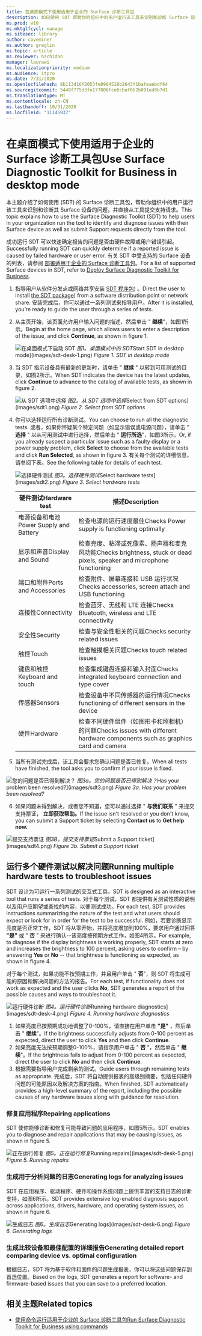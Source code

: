 ```yaml
---
title: 在桌面模式下使用适用于企业的 Surface 诊断工具包
description: 如何使用 SDT 帮助你的组织中的用户运行该工具来识别和诊断 Surface 设备的问题，并直接从工具提交支持请求。
ms.prod: w10
ms.mktglfcycl: manage
ms.sitesec: library
author: coveminer
ms.author: greglin
ms.topic: article
ms.reviewer: hachidan
manager: laurawi
ms.localizationpriority: medium
ms.audience: itpro
ms.date: 7/31/2020
ms.openlocfilehash: 8b113d16f2053fe0904518b2643f1bafeaebdf64
ms.sourcegitcommit: 5448f775d3fe177806fce6cbaf0b2b091ed8b7d1
ms.translationtype: MT
ms.contentlocale: zh-CN
ms.lasthandoff: 10/31/2020
ms.locfileid: "11145937"
---
```

# <span data-ttu-id="d3300-103">在桌面模式下使用适用于企业的 Surface 诊断工具包</span><span class="sxs-lookup"><span data-stu-id="d3300-103">Use Surface Diagnostic Toolkit for Business in desktop mode</span></span>

<span data-ttu-id="d3300-104">本主题介绍了如何使用 (SDT) 的 Surface 诊断工具包，帮助你组织中的用户运行该工具来识别和诊断其 Surface 设备的问题，并直接从工具提交支持请求。</span><span class="sxs-lookup"><span data-stu-id="d3300-104">This topic explains how to use the Surface Diagnostic Toolkit (SDT) to help users in your organization run the tool to identify and diagnose issues with their Surface device as well as submit Support requests directly from the tool.</span></span> 

<span data-ttu-id="d3300-105">成功运行 SDT 可以快速确定报告的问题是否由硬件故障或用户错误引起。</span><span class="sxs-lookup"><span data-stu-id="d3300-105">Successfully running SDT can quickly determine if a reported issue is caused by failed hardware or user error.</span></span> <span data-ttu-id="d3300-106">有关 SDT 中受支持的 Surface 设备的列表，请参阅 [部署适用于企业的 Surface 诊断工具包](surface-diagnostic-toolkit-business.md)。</span><span class="sxs-lookup"><span data-stu-id="d3300-106">For a list of supported Surface devices in SDT, refer to [Deploy Surface Diagnostic Toolkit for Business](surface-diagnostic-toolkit-business.md).</span></span>


1. <span data-ttu-id="d3300-107">指导用户从软件分发点或网络共享安装 [SDT 程序包](surface-diagnostic-toolkit-business.md#preparing-the-sdt-package-for-distribution)) 。</span><span class="sxs-lookup"><span data-stu-id="d3300-107">Direct the user to install [the SDT package](surface-diagnostic-toolkit-business.md#preparing-the-sdt-package-for-distribution)) from a software distribution point or network share.</span></span> <span data-ttu-id="d3300-108">安装完成后，你可以通过一系列测试来指导用户。</span><span class="sxs-lookup"><span data-stu-id="d3300-108">After it is installed, you’re ready to guide the user through a series of tests.</span></span> 

2. <span data-ttu-id="d3300-109">从主页开始，该页面允许用户输入问题的描述，然后单击 " **继续**"，如图1所示。</span><span class="sxs-lookup"><span data-stu-id="d3300-109">Begin at the home page, which allows users to enter a description of the issue, and click **Continue**, as shown in figure 1.</span></span>

    ![<span data-ttu-id="d3300-110">在桌面模式下启动 SDT ](images/sdt-desk-1.png)
 *图1。桌面模式中的 SDT*</span><span class="sxs-lookup"><span data-stu-id="d3300-110">Start SDT in desktop mode](images/sdt-desk-1.png)
*Figure 1. SDT in desktop mode*</span></span>

3. <span data-ttu-id="d3300-111">当 SDT 指示设备具有最新的更新时，请单击 " **继续** " 以转到可用测试的目录，如图2所示。</span><span class="sxs-lookup"><span data-stu-id="d3300-111">When SDT indicates the device has the latest updates, click **Continue** to advance to the catalog of available tests, as shown in figure 2.</span></span>

    ![<span data-ttu-id="d3300-112">从 SDT 选项中选择 ](images/sdt1.png)
 *图2。从 SDT 选项中选择*</span><span class="sxs-lookup"><span data-stu-id="d3300-112">Select from SDT options](images/sdt1.png)
*Figure 2. Select from SDT options*</span></span>

4. <span data-ttu-id="d3300-113">你可以选择运行所有诊断测试。</span><span class="sxs-lookup"><span data-stu-id="d3300-113">You can choose to run all the diagnostic tests.</span></span> <span data-ttu-id="d3300-114">或者，如果你怀疑某个特定问题（如显示错误或电源问题），请单击 " **选择** " 以从可用测试中进行选择，然后单击 " **运行所选**"，如图3所示。</span><span class="sxs-lookup"><span data-stu-id="d3300-114">Or, if you already suspect a particular issue such as a faulty display or a power supply problem, click **Select** to choose from the available tests and click **Run Selected**, as shown in figure 3.</span></span> <span data-ttu-id="d3300-115">有关每个测试的详细信息，请参阅下表。</span><span class="sxs-lookup"><span data-stu-id="d3300-115">See the following table for details of each test.</span></span> 

    ![<span data-ttu-id="d3300-116">选择硬件测试 ](images/sdt2.png)
 *图3。选择硬件测试*</span><span class="sxs-lookup"><span data-stu-id="d3300-116">Select hardware tests](images/sdt2.png)
*Figure 3. Select hardware tests*</span></span>

    <span data-ttu-id="d3300-117">硬件测试</span><span class="sxs-lookup"><span data-stu-id="d3300-117">Hardware test</span></span> | <span data-ttu-id="d3300-118">描述</span><span class="sxs-lookup"><span data-stu-id="d3300-118">Description</span></span>
    --- | ---
    <span data-ttu-id="d3300-119">电源设备和电池</span><span class="sxs-lookup"><span data-stu-id="d3300-119">Power Supply and Battery</span></span> |  <span data-ttu-id="d3300-120">检查电源的运行速度最佳</span><span class="sxs-lookup"><span data-stu-id="d3300-120">Checks Power supply is functioning optimally</span></span>
    <span data-ttu-id="d3300-121">显示和声音</span><span class="sxs-lookup"><span data-stu-id="d3300-121">Display and Sound</span></span>   | <span data-ttu-id="d3300-122">检查亮度、粘滞或死像素、扬声器和麦克风功能</span><span class="sxs-lookup"><span data-stu-id="d3300-122">Checks brightness, stuck or dead pixels, speaker and microphone functioning</span></span>
    <span data-ttu-id="d3300-123">端口和附件</span><span class="sxs-lookup"><span data-stu-id="d3300-123">Ports and Accessories</span></span>   | <span data-ttu-id="d3300-124">检查附件、屏幕连接和 USB 运行状况</span><span class="sxs-lookup"><span data-stu-id="d3300-124">Checks accessories, screen attach and USB functioning</span></span>
    <span data-ttu-id="d3300-125">连接性</span><span class="sxs-lookup"><span data-stu-id="d3300-125">Connectivity</span></span> |  <span data-ttu-id="d3300-126">检查蓝牙、无线和 LTE 连接</span><span class="sxs-lookup"><span data-stu-id="d3300-126">Checks Bluetooth, wireless and LTE connectivity</span></span>
    <span data-ttu-id="d3300-127">安全性</span><span class="sxs-lookup"><span data-stu-id="d3300-127">Security</span></span>    | <span data-ttu-id="d3300-128">检查与安全性相关的问题</span><span class="sxs-lookup"><span data-stu-id="d3300-128">Checks security related issues</span></span>
    <span data-ttu-id="d3300-129">触控</span><span class="sxs-lookup"><span data-stu-id="d3300-129">Touch</span></span>   | <span data-ttu-id="d3300-130">检查触摸相关问题</span><span class="sxs-lookup"><span data-stu-id="d3300-130">Checks touch related issues</span></span>
    <span data-ttu-id="d3300-131">键盘和触控</span><span class="sxs-lookup"><span data-stu-id="d3300-131">Keyboard and touch</span></span> |    <span data-ttu-id="d3300-132">检查集成键盘连接和输入封面</span><span class="sxs-lookup"><span data-stu-id="d3300-132">Checks integrated keyboard connection and type cover</span></span>
    <span data-ttu-id="d3300-133">传感器</span><span class="sxs-lookup"><span data-stu-id="d3300-133">Sensors</span></span> | <span data-ttu-id="d3300-134">检查设备中不同传感器的运行情况</span><span class="sxs-lookup"><span data-stu-id="d3300-134">Checks functioning of different sensors in the device</span></span>
    <span data-ttu-id="d3300-135">硬件</span><span class="sxs-lookup"><span data-stu-id="d3300-135">Hardware</span></span> |  <span data-ttu-id="d3300-136">检查不同硬件组件（如图形卡和照相机）的问题</span><span class="sxs-lookup"><span data-stu-id="d3300-136">Checks issues with different hardware components such as graphics card and camera</span></span>

5. <span data-ttu-id="d3300-137">当所有测试完成后，该工具会要求您确认问题是否已修复。</span><span class="sxs-lookup"><span data-stu-id="d3300-137">When all tests have finished, the tool asks you to confirm if your issue is fixed.</span></span> 

 ![<span data-ttu-id="d3300-138">您的问题是否已得到解决？ ](images/sdt3.png)
*图3a。您的问题是否已得到解决？*</span><span class="sxs-lookup"><span data-stu-id="d3300-138">Has your problem been resolved?](images/sdt3.png)
*Figure 3a. Has your problem been resolved?*</span></span>

6. <span data-ttu-id="d3300-139">如果问题未得到解决，或者您不知道，您可以通过选择 " **与我们联系** " 来提交支持票证， **立即获取帮助。**</span><span class="sxs-lookup"><span data-stu-id="d3300-139">If the issue isn't resolved or you don't know, you can submit a Support ticket by selecting **Contact us** to **Get help now.**</span></span>
 
 ![<span data-ttu-id="d3300-140">提交支持票证 ](images/sdt4.png)
 *图3B。提交支持票证*</span><span class="sxs-lookup"><span data-stu-id="d3300-140">Submit a Support ticket](images/sdt4.png)
*Figure 3b. Submit a Support ticket*</span></span>

<span id="multiple" />

## <span data-ttu-id="d3300-141">运行多个硬件测试以解决问题</span><span class="sxs-lookup"><span data-stu-id="d3300-141">Running multiple hardware tests to troubleshoot issues</span></span>

<span data-ttu-id="d3300-142">SDT 设计为可运行一系列测试的交互式工具。</span><span class="sxs-lookup"><span data-stu-id="d3300-142">SDT is designed as an interactive tool that runs a series of tests.</span></span> <span data-ttu-id="d3300-143">对于每个测试，SDT 都提供有关测试性质的说明以及用户应期望或查找的内容，以便测试成功。</span><span class="sxs-lookup"><span data-stu-id="d3300-143">For each test, SDT provides instructions summarizing  the nature of the test and what users should expect or look for in order for the test to be successful.</span></span> <span data-ttu-id="d3300-144">例如，若要诊断显示亮度是否正常工作，SDT 将从零开始，并将亮度增加到100%，要求用户通过回答 **"是"** 或 " **否** " 来进行确认--该亮度按预期方式工作，如图4所示。</span><span class="sxs-lookup"><span data-stu-id="d3300-144">For example, to diagnose if the display brightness is working properly, SDT starts at zero and increases the brightness to 100 percent, asking users to confirm – by answering **Yes** or **No** -- that brightness is functioning as expected, as shown in figure 4.</span></span> 

<span data-ttu-id="d3300-145">对于每个测试，如果功能不按预期工作，并且用户单击 " **否**"，则 SDT 将生成可能的原因和解决问题的方法的报告。</span><span class="sxs-lookup"><span data-stu-id="d3300-145">For each test, if functionality does not work as expected and the user clicks **No**, SDT generates a report of the possible causes and ways to troubleshoot it.</span></span> 

![<span data-ttu-id="d3300-146">运行硬件诊断 ](images/sdt-desk-4.png)
 *图4。运行硬件诊断*</span><span class="sxs-lookup"><span data-stu-id="d3300-146">Running hardware diagnostics](images/sdt-desk-4.png)
*Figure 4. Running hardware diagnostics*</span></span>

1. <span data-ttu-id="d3300-147">如果亮度已按预期成功地调整了0-100%，请直接在用户单击 **"是"** ，然后单击 " **继续**"。</span><span class="sxs-lookup"><span data-stu-id="d3300-147">If the brightness successfully adjusts from 0-100 percent as expected, direct the user to click **Yes** and then click **Continue**.</span></span> 
2. <span data-ttu-id="d3300-148">如果亮度无法按预期调整0-100%，请指示用户单击 " **否** "，然后单击 " **继续**"。</span><span class="sxs-lookup"><span data-stu-id="d3300-148">If the brightness fails to adjust from 0-100 percent as expected, direct the user to click **No** and then click **Continue**.</span></span> 
3. <span data-ttu-id="d3300-149">根据需要指导用户完成剩余的测试。</span><span class="sxs-lookup"><span data-stu-id="d3300-149">Guide users through remaining tests as appropriate.</span></span> <span data-ttu-id="d3300-150">完成后，SDT 将自动提供报表的高级别摘要，包括任何硬件问题的可能原因以及解决方案的指南。</span><span class="sxs-lookup"><span data-stu-id="d3300-150">When finished, SDT automatically provides a high-level summary of the report, including the possible causes of any hardware issues along with guidance for resolution.</span></span>


### <span data-ttu-id="d3300-151">修复应用程序</span><span class="sxs-lookup"><span data-stu-id="d3300-151">Repairing applications</span></span>

<span data-ttu-id="d3300-152">SDT 使你能够诊断和修复可能导致问题的应用程序，如图5所示。</span><span class="sxs-lookup"><span data-stu-id="d3300-152">SDT enables you to diagnose and repair applications that may be causing issues, as shown in figure 5.</span></span>

![<span data-ttu-id="d3300-153">正在运行修复 ](images/sdt-desk-5.png)
 *图5。正在运行修复*</span><span class="sxs-lookup"><span data-stu-id="d3300-153">Running repairs](images/sdt-desk-5.png)
*Figure 5. Running repairs*</span></span>
<span id="logs" />

### <span data-ttu-id="d3300-154">生成用于分析问题的日志</span><span class="sxs-lookup"><span data-stu-id="d3300-154">Generating logs for analyzing issues</span></span> 

<span data-ttu-id="d3300-155">SDT 在应用程序、驱动程序、硬件和操作系统问题上提供丰富的支持日志的诊断支持，如图6所示。</span><span class="sxs-lookup"><span data-stu-id="d3300-155">SDT provides extensive log-enabled diagnosis support across applications, drivers, hardware, and operating system issues, as shown in figure 6.</span></span>

![<span data-ttu-id="d3300-156">生成日志 ](images/sdt-desk-6.png)
 *图6。生成日志*</span><span class="sxs-lookup"><span data-stu-id="d3300-156">Generating logs](images/sdt-desk-6.png)
*Figure 6. Generating logs*</span></span>

<span id="detailed-report" />

### <span data-ttu-id="d3300-157">生成比较设备和最佳配置的详细报告</span><span class="sxs-lookup"><span data-stu-id="d3300-157">Generating detailed report comparing device vs. optimal configuration</span></span>

<span data-ttu-id="d3300-158">根据日志，SDT 将为基于软件和固件的问题生成报表，你可以将这些问题保存到首选位置。</span><span class="sxs-lookup"><span data-stu-id="d3300-158">Based on the logs, SDT generates a report for software- and firmware-based issues that you can save to a preferred location.</span></span>

## <span data-ttu-id="d3300-159">相关主题</span><span class="sxs-lookup"><span data-stu-id="d3300-159">Related topics</span></span>

- [<span data-ttu-id="d3300-160">使用命令运行适用于企业的 Surface 诊断工具包</span><span class="sxs-lookup"><span data-stu-id="d3300-160">Run Surface Diagnostic Toolkit for Business using commands</span></span>](surface-diagnostic-toolkit-command-line.md)

